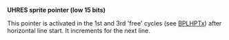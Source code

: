 **UHRES sprite pointer (low 15 bits)**

This pointer is activated in the 1st and 3rd 'free' cycles (see [BPLHPTx](DFF1EC_BPLHPTH.md)) after horizontal line start. It increments for the next line.

